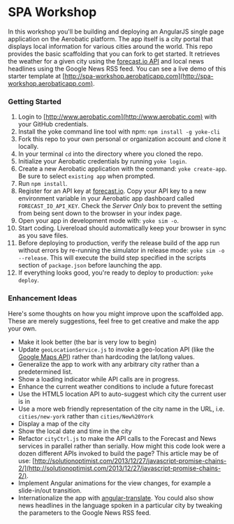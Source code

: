 # SPA Workshop

In this workshop you'll be building and deploying an AngularJS single page application on the Aerobatic platform. The app itself is a city portal that displays local information for various cities around the world. This repo provides the basic scaffolding that you can fork to get started. It retrieves the weather for a given city using the [forecast.io API](https://developer.forecast.io/) and local news headlines using the Google News RSS feed. You can see a live demo of this starter template at [http://spa-workshop.aerobaticapp.com](http://spa-workshop.aerobaticapp.com). 


### Getting Started
1. Login to [http://www.aerobatic.com](http://www.aerobatic.com) with your GitHub credentials.
2. Install the yoke command line tool with npm: `npm install -g yoke-cli`
3. Fork this repo to your own personal or organization account and clone it locally.
4. In your terminal `cd` into the directory where you cloned the repo.
4. Initialize your Aerobatic credentials by running `yoke login`.
5. Create a new Aerobatic application with the command: `yoke create-app`. Be sure to select `existing app` when prompted.
6. Run `npm install`.
7. Register for an API key at [forecast.io](https://developer.forecast.io/). Copy your API key to a new environment variable in your Aerobatic app dashboard called `FORECAST_IO_API_KEY`. Check the _Server Only_ box to prevent the setting from being sent down to the browser in your index page.
8. Open your app in development mode with: `yoke sim -o`.
9. Start coding. Livereload should automatically keep your browser in sync as you save files.
10. Before deploying to production, verify the release build of the app run without errors by re-running the simulator in release mode: `yoke sim -o --release`. This will execute the build step specified in the scripts section of `package.json` before launching the app.
11. If everything looks good, you're ready to deploy to production: `yoke deploy`.


### Enhancement Ideas
Here's some thoughts on how you might improve upon the scaffolded app. These are merely suggestions, feel free to get creative and make the app your own.

* Make it look better (the bar is very low to begin)
* Update `geoLocationService.js` to invoke a geo-location API (like the [Google Maps API](https://developers.google.com/maps/documentation/javascript/geocoding)) rather than hardcoding the lat/long values.
* Generalize the app to work with any arbitrary city rather than a predetermined list.
* Show a loading indicator while API calls are in progress.
* Enhance the current weather conditions to include a future forecast
* Use the HTML5 location API to auto-suggest which city the current user is in
* Use a more web friendly representation of the city name in the URL, i.e. `cities/new-york` rather than `cities/New%20York` 
* Display a map of the city
* Show the local date and time in the city
* Refactor `cityCtrl.js` to make the API calls to the Forecast and News services in parallel rather than serially. How might this code look were a dozen different APIs invoked to build the page? This article may be of use: [http://solutionoptimist.com/2013/12/27/javascript-promise-chains-2/](http://solutionoptimist.com/2013/12/27/javascript-promise-chains-2/).
* Implement Angular animations for the view changes, for example a slide-in/out transition.
* Internationalize the app with [angular-translate](http://angular-translate.github.io/). You could also show news headlines in the language spoken in a particular city by tweaking the parameters to the Google News RSS feed.

